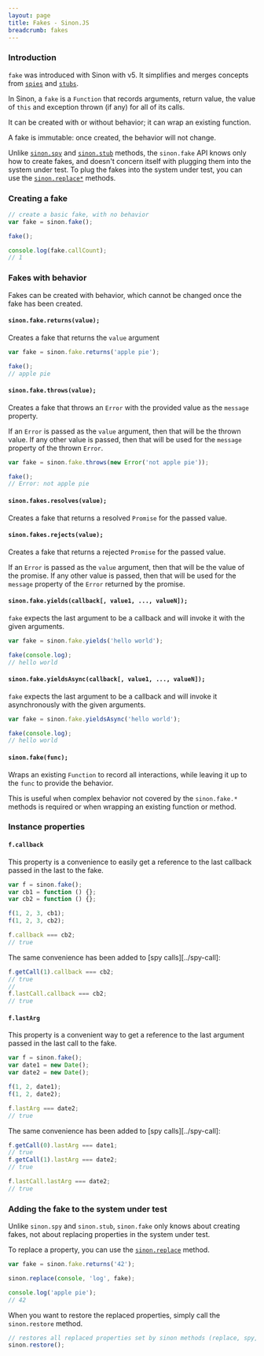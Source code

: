 ```yaml
---
layout: page
title: Fakes - Sinon.JS
breadcrumb: fakes
---
```


### Introduction

`fake` was introduced with Sinon with v5. It simplifies and merges concepts from [`spies`][spies] and [`stubs`][stubs].

In Sinon, a `fake` is a `Function` that records arguments, return value, the value of `this` and exception thrown (if any) for all of its calls.

It can be created with or without behavior; it can wrap an existing function.

A fake is immutable: once created, the behavior will not change.

Unlike [`sinon.spy`][spies] and [`sinon.stub`][stubs] methods, the `sinon.fake` API knows only how to create fakes, and doesn't concern itself with plugging them into the system under test. To plug the fakes into the system under test, you can use the [`sinon.replace*`](../sandbox#sandboxreplaceobject-property-replacement) methods.


### Creating a fake

```js
// create a basic fake, with no behavior
var fake = sinon.fake();

fake();

console.log(fake.callCount);
// 1
```

### Fakes with behavior

Fakes can be created with behavior, which cannot be changed once the fake has been created.

#### `sinon.fake.returns(value);`

Creates a fake that returns the `value` argument

```js
var fake = sinon.fake.returns('apple pie');

fake();
// apple pie
```

#### `sinon.fake.throws(value);`

Creates a fake that throws an `Error` with the provided value as the `message` property.

If an `Error` is passed as the `value` argument, then that will be the thrown value. If any other value is passed, then that will be used for the `message` property of the thrown `Error`.

```js
var fake = sinon.fake.throws(new Error('not apple pie'));

fake();
// Error: not apple pie
```

#### `sinon.fakes.resolves(value);`

Creates a fake that returns a resolved `Promise` for the passed value.

#### `sinon.fakes.rejects(value);`

Creates a fake that returns a rejected `Promise` for the passed value.

If an `Error` is passed as the `value` argument, then that will be the value of the promise. If any other value is passed, then that will be used for the `message` property of the `Error` returned by the promise.

#### `sinon.fake.yields(callback[, value1, ..., valueN]);`

`fake` expects the last argument to be a callback and will invoke it with the given arguments.

```js
var fake = sinon.fake.yields('hello world');

fake(console.log);
// hello world
```

#### `sinon.fake.yieldsAsync(callback[, value1, ..., valueN]);`

`fake` expects the last argument to be a callback and will invoke it asynchronously with the given arguments.

```js
var fake = sinon.fake.yieldsAsync('hello world');

fake(console.log);
// hello world
```

#### `sinon.fake(func);`

Wraps an existing `Function` to record all interactions, while leaving it up to the `func` to provide the behavior.

This is useful when complex behavior not covered by the `sinon.fake.*` methods is required or when wrapping an existing function or method.

### Instance properties

#### `f.callback`

This property is a convenience to easily get a reference to the last callback passed in the last to the fake.

```js
var f = sinon.fake();
var cb1 = function () {};
var cb2 = function () {};

f(1, 2, 3, cb1);
f(1, 2, 3, cb2);

f.callback === cb2;
// true
```

The same convenience has been added to [spy calls][../spy-call]:

```js
f.getCall(1).callback === cb2;
// true
//
f.lastCall.callback === cb2;
// true
```

#### `f.lastArg`

This property is a convenient way to get a reference to the last argument passed in the last call to the fake.

```js
var f = sinon.fake();
var date1 = new Date();
var date2 = new Date();

f(1, 2, date1);
f(1, 2, date2);

f.lastArg === date2;
// true
```

The same convenience has been added to [spy calls][../spy-call]:

```js
f.getCall(0).lastArg === date1;
// true
f.getCall(1).lastArg === date2;
// true

f.lastCall.lastArg === date2;
// true
```


### Adding the fake to the system under test

Unlike `sinon.spy` and `sinon.stub`, `sinon.fake` only knows about creating fakes, not about replacing properties in the system under test.

To replace a property, you can use the [`sinon.replace`](../sandbox/#sandboxreplaceobject-property-replacement) method.

```js
var fake = sinon.fake.returns('42');

sinon.replace(console, 'log', fake);

console.log('apple pie');
// 42
```

When you want to restore the replaced properties, simply call the `sinon.restore` method.

```js
// restores all replaced properties set by sinon methods (replace, spy, stub)
sinon.restore();
```

[spies]: ../spies
[stubs]: ../stubs
